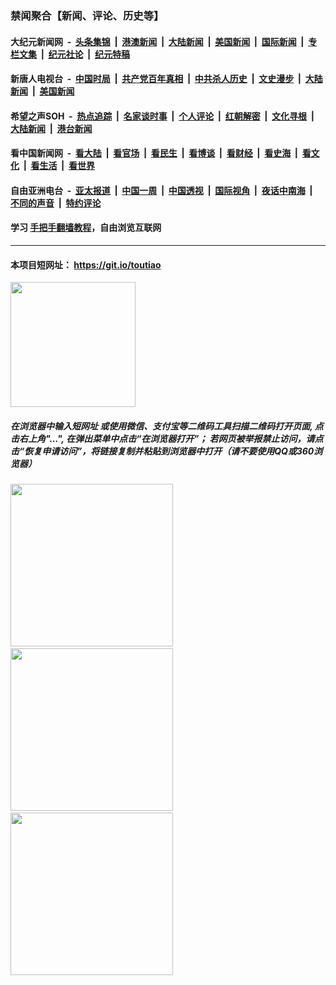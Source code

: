 ### 禁闻聚合【新闻、评论、历史等】

#### 大纪元新闻网 &nbsp;-&nbsp; [头条集锦](indexes/E头条集锦.md?t=02171444) &nbsp;|&nbsp; [港澳新闻](indexes/E港澳新闻.md?t=02171444)  &nbsp;|&nbsp; [大陆新闻](indexes/E大陆新闻.md?t=02171444) &nbsp;|&nbsp; [美国新闻](indexes/E美国新闻.md?t=02171444) &nbsp;|&nbsp; [国际新闻](indexes/E国际新闻.md?t=02171444) &nbsp;|&nbsp; [专栏文集](indexes/E专栏文集.md?t=02171444) &nbsp;|&nbsp; [纪元社论](indexes/E纪元社论.md?t=02171444) &nbsp;|&nbsp; [纪元特稿](indexes/E纪元特稿.md?t=02171444) 

#### 新唐人电视台 &nbsp;-&nbsp; [中国时局](indexes/N中国时局.md?t=02171444) &nbsp;|&nbsp; [共产党百年真相](indexes/N共产党百年真相.md?t=02171444) &nbsp;|&nbsp; [中共杀人历史](indexes/N中共杀人历史.md?t=02171444) &nbsp;|&nbsp; [文史漫步](indexes/N文史漫步.md?t=02171444) &nbsp;|&nbsp; [大陆新闻](indexes/N大陆新闻.md?t=02171444) &nbsp;|&nbsp; [美国新闻](indexes/N美国新闻.md?t=02171444)

#### 希望之声SOH &nbsp;-&nbsp; [热点追踪](indexes/H热点追踪.md?t=02171444) &nbsp;|&nbsp; [名家谈时事](indexes/H名家谈时事.md?t=02171444) &nbsp;|&nbsp; [个人评论](indexes/H个人评论.md?t=02171444)  &nbsp;|&nbsp; [红朝解密](indexes/H红朝解密.md?t=02171444) &nbsp;|&nbsp; [文化寻根](indexes/H文化寻根.md?t=02171444) &nbsp;|&nbsp; [大陆新闻](indexes/H大陆新闻.md?t=02171444) &nbsp;|&nbsp; [港台新闻](indexes/H港台新闻.md?t=02171444)

#### 看中国新闻网 &nbsp;-&nbsp; [看大陆](indexes/S看大陆.md?t=02171444) &nbsp;|&nbsp; [看官场](indexes/S看官场.md?t=02171444) &nbsp;|&nbsp; [看民生](indexes/S看民生.md?t=02171444)  &nbsp;|&nbsp; [看博谈](indexes/S看博谈.md?t=02171444) &nbsp;|&nbsp; [看财经](indexes/S看财经.md?t=02171444) &nbsp;|&nbsp; [看史海](indexes/S看史海.md?t=02171444) &nbsp;|&nbsp; [看文化](indexes/S看文化.md?t=02171444) &nbsp;|&nbsp; [看生活](indexes/S看生活.md?t=02171444) &nbsp;|&nbsp; [看世界](indexes/S看世界.md?t=02171444)

#### 自由亚洲电台 &nbsp;-&nbsp; [亚太报道](indexes/R亚太报道.md?t=02171444) &nbsp;|&nbsp; [中国一周](indexes/R中国一周.md?t=02171444) &nbsp;|&nbsp; [中国透视](indexes/R中国透视.md?t=02171444)  &nbsp;|&nbsp; [国际视角](indexes/R国际视角.md?t=02171444) &nbsp;|&nbsp; [夜话中南海](indexes/R夜话中南海.md?t=02171444) &nbsp;|&nbsp; [不同的声音](indexes/R不同的声音.md?t=02171444) &nbsp;|&nbsp; [特约评论](indexes/R特约评论.md?t=02171444)

#### 学习 [手把手翻墙教程](https://github.com/gfw-breaker/guides/wiki)，自由浏览互联网

----

#### 本项目短网址： https://git.io/toutiao
<img src="https://raw.githubusercontent.com/gfw-breaker/banned-news/master/scripts/img/qr.png" width="200px"/>  

##### 在浏览器中输入短网址 或使用微信、支付宝等二维码工具扫描二维码打开页面, 点击右上角"...", 在弹出菜单中点击“在浏览器打开”； 若网页被举报禁止访问，请点击“恢复申请访问”，将链接复制并粘贴到浏览器中打开（请不要使用QQ或360浏览器）

<img src="https://raw.githubusercontent.com/gfw-breaker/banned-news/master/scripts/img/1.png" width="260px"/> &nbsp; <img src="https://raw.githubusercontent.com/gfw-breaker/banned-news/master/scripts/img/2.png" width="260px"/> &nbsp; <img src="https://raw.githubusercontent.com/gfw-breaker/banned-news/master/scripts/img/3.png" width="260px"/>
